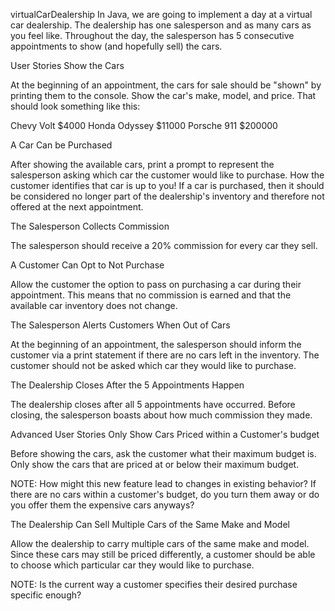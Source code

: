 virtualCarDealership
In Java, we are going to implement a day at a virtual car dealership. The dealership has one salesperson and as many cars as you feel like. Throughout the day, the salesperson has 5 consecutive appointments to show (and hopefully sell) the cars.

User Stories Show the Cars

At the beginning of an appointment, the cars for sale should be "shown" by printing them to the console. Show the car's make, model, and price. That should look something like this:

Chevy Volt $4000 Honda Odyssey $11000 Porsche 911 $200000

A Car Can be Purchased

After showing the available cars, print a prompt to represent the salesperson asking which car the customer would like to purchase. How the customer identifies that car is up to you! If a car is purchased, then it should be considered no longer part of the dealership's inventory and therefore not offered at the next appointment.

The Salesperson Collects Commission

The salesperson should receive a 20% commission for every car they sell.

A Customer Can Opt to Not Purchase

Allow the customer the option to pass on purchasing a car during their appointment. This means that no commission is earned and that the available car inventory does not change.

The Salesperson Alerts Customers When Out of Cars

At the beginning of an appointment, the salesperson should inform the customer via a print statement if there are no cars left in the inventory. The customer should not be asked which car they would like to purchase.

The Dealership Closes After the 5 Appointments Happen

The dealership closes after all 5 appointments have occurred. Before closing, the salesperson boasts about how much commission they made.

Advanced User Stories Only Show Cars Priced within a Customer's budget

Before showing the cars, ask the customer what their maximum budget is. Only show the cars that are priced at or below their maximum budget.

NOTE: How might this new feature lead to changes in existing behavior? If there are no cars within a customer's budget, do you turn them away or do you offer them the expensive cars anyways?

The Dealership Can Sell Multiple Cars of the Same Make and Model

Allow the dealership to carry multiple cars of the same make and model. Since these cars may still be priced differently, a customer should be able to choose which particular car they would like to purchase.

NOTE: Is the current way a customer specifies their desired purchase specific enough?